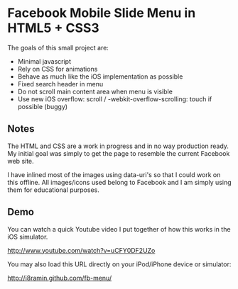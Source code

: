 # Facebook Mobile Slide Menu in HTML5 + CSS3

The goals of this small project are:

- Minimal javascript
- Rely on CSS for animations
- Behave as much like the iOS implementation as possible
- Fixed search header in menu
- Do not scroll main content area when menu is visible
- Use new iOS overflow: scroll / -webkit-overflow-scrolling: touch if possible (buggy)

## Notes

The HTML and CSS are a work in progress and in no way production ready.
My initial goal was simply to get the page to resemble the current Facebook web site.

I have inlined most of the images using data-uri's so that I could work on this offline.
All images/icons used belong to Facebook and I am simply using them for educational purposes.

## Demo

You can watch a quick Youtube video I put together of how this works in the iOS simulator.

http://www.youtube.com/watch?v=uCFY0DF2UZo

You may also load this URL directly on your iPod/iPhone device or simulator:

http://i8ramin.github.com/fb-menu/
